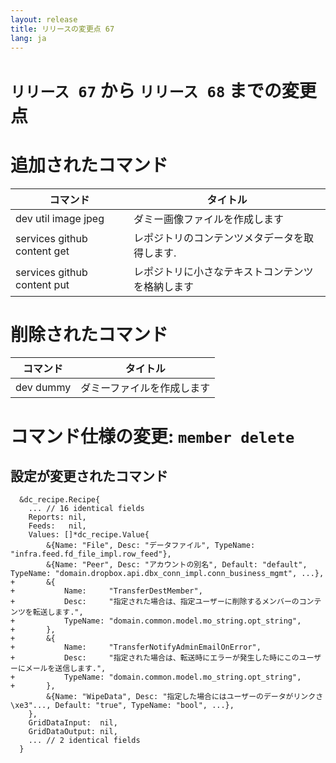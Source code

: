 ```yaml
---
layout: release
title: リリースの変更点 67
lang: ja
---
```


# `リリース 67` から `リリース 68` までの変更点

# 追加されたコマンド


| コマンド                    | タイトル                                         |
|-----------------------------|--------------------------------------------------|
| dev util image jpeg         | ダミー画像ファイルを作成します                   |
| services github content get | レポジトリのコンテンツメタデータを取得します.    |
| services github content put | レポジトリに小さなテキストコンテンツを格納します |



# 削除されたコマンド


| コマンド  | タイトル                   |
|-----------|----------------------------|
| dev dummy | ダミーファイルを作成します |



# コマンド仕様の変更: `member delete`



## 設定が変更されたコマンド


```
  &dc_recipe.Recipe{
  	... // 16 identical fields
  	Reports: nil,
  	Feeds:   nil,
  	Values: []*dc_recipe.Value{
  		&{Name: "File", Desc: "データファイル", TypeName: "infra.feed.fd_file_impl.row_feed"},
  		&{Name: "Peer", Desc: "アカウントの別名", Default: "default", TypeName: "domain.dropbox.api.dbx_conn_impl.conn_business_mgmt", ...},
+ 		&{
+ 			Name:     "TransferDestMember",
+ 			Desc:     "指定された場合は、指定ユーザーに削除するメンバーのコンテンツを転送します.",
+ 			TypeName: "domain.common.model.mo_string.opt_string",
+ 		},
+ 		&{
+ 			Name:     "TransferNotifyAdminEmailOnError",
+ 			Desc:     "指定された場合は、転送時にエラーが発生した時にこのユーザーにメールを送信します.",
+ 			TypeName: "domain.common.model.mo_string.opt_string",
+ 		},
  		&{Name: "WipeData", Desc: "指定した場合にはユーザーのデータがリンクさ\xe3"..., Default: "true", TypeName: "bool", ...},
  	},
  	GridDataInput:  nil,
  	GridDataOutput: nil,
  	... // 2 identical fields
  }
```
